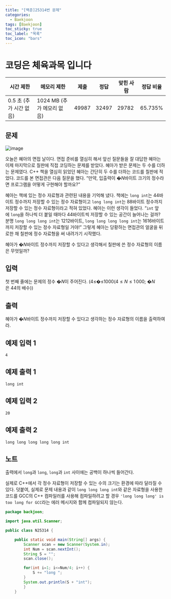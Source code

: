```yaml
---
title: "[백준]25314번 문제"
categories:
  - Baekjoon
tags: [Baekjoon]
toc_sticky: true
toc_label: "목록"
toc_icon: "bars"
---
```


# 코딩은 체육과목 입니다

| 시간 제한               | 메모리 제한                | 제출  | 정답  | 맞힌 사람 | 정답 비율 |
| ----------------------- | -------------------------- | ----- | ----- | --------- | --------- |
| 0.5 초 (추가 시간 없음) | 1024 MB (추가 메모리 없음) | 49987 | 32497 | 29782     | 65.735%   |

## 문제

![image](https://github.com/solfany/baekjoon-Java/assets/123814718/3ef8aeff-9ba3-431a-b706-fbdd976dec24)

오늘은 혜아의 면접 날이다. 면접 준비를 열심히 해서 앞선 질문들을 잘 대답한 혜아는 이제 마지막으로 칠판에 직접 코딩하는 문제를 받았다. 혜아가 받은 문제는 두 수를 더하는 문제였다. C++ 책을 열심히 읽었던 혜아는 간단히 두 수를 더하는 코드를 칠판에 적었다. 코드를 본 면접관은 다음 질문을 했다. “만약, 입출력이 �$N$바이트 크기의 정수라면 프로그램을 어떻게 구현해야 할까요?”

혜아는 책에 있는 정수 자료형과 관련된 내용을 기억해 냈다. 책에는 `long int`는 4$4$바이트 정수까지 저장할 수 있는 정수 자료형이고 `long long int`는 8$8$바이트 정수까지 저장할 수 있는 정수 자료형이라고 적혀 있었다. 혜아는 이런 생각이 들었다. “`int` 앞에 `long`을 하나씩 더 붙일 때마다 4$4$바이트씩 저장할 수 있는 공간이 늘어나는 걸까? 분명 `long long long int`는 12$12$바이트, `long long long long int`는 16$16$바이트까지 저장할 수 있는 정수 자료형일 거야!” 그렇게 혜아는 당황하는 면접관의 얼굴을 뒤로한 채 칠판에 정수 자료형을 써 내려가기 시작했다.

혜아가 �$N$바이트 정수까지 저장할 수 있다고 생각해서 칠판에 쓴 정수 자료형의 이름은 무엇일까?

## 입력

첫 번째 줄에는 문제의 정수 �$N$이 주어진다. (4≤�≤1000$(4\le N\le 1\, 000$; �$N$은 4$4$의 배수)$)$

## 출력

혜아가 �$N$바이트 정수까지 저장할 수 있다고 생각하는 정수 자료형의 이름을 출력하여라.

## 예제 입력 1

```
4

```

## 예제 출력 1

```
long int

```

## 예제 입력 2

```
20

```

## 예제 출력 2

```
long long long long long int

```

## 노트

출력에서 `long`과 `long`, `long`과 `int` 사이에는 공백이 하나씩 들어간다.

실제로 C++에서 각 정수 자료형이 저장할 수 있는 수의 크기는 환경에 따라 달라질 수 있다. 덧붙여, 실제로 문제 내용과 같이 `long long long int`와 같은 자료형을 사용한 코드를 GCC의 C++ 컴파일러를 사용해 컴파일하려고 할 경우 `'long long long' is too long for GCC`라는 에러 메시지와 함께 컴파일되지 않는다.

```java
package backjoon;

import java.util.Scanner;

public class N25314 {

	public static void main(String[] args) {
		Scanner scan = new Scanner(System.in);
		int Num = scan.nextInt();
		String S = "";
		scan.close();

		for(int i=1; i<=Num/4; i++) {
			S += "long ";
		}
		System.out.println(S + "int");
		}
	}
```
